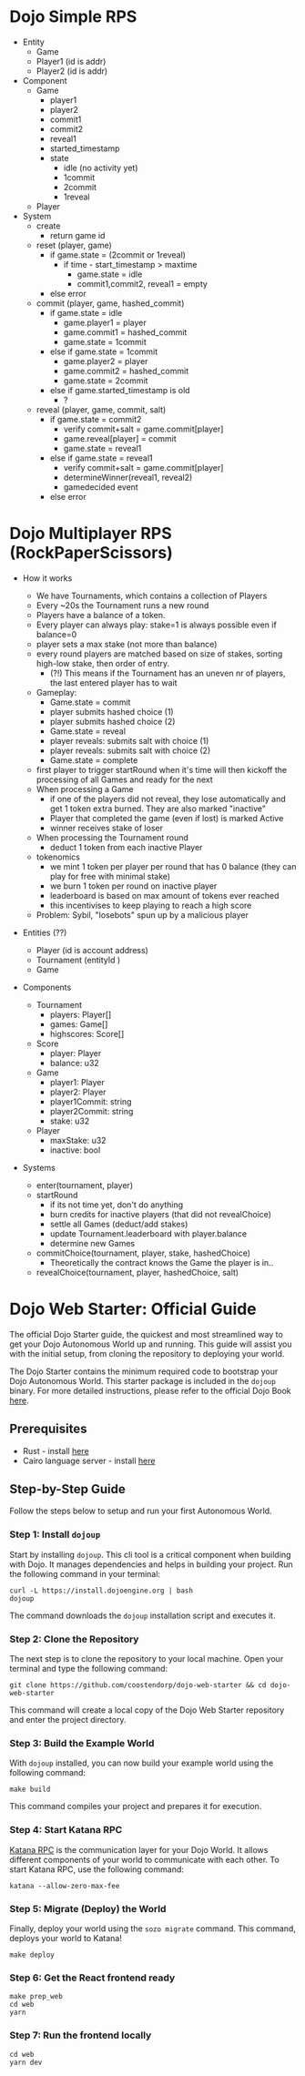 # Dojo Simple RPS
- Entity
  - Game
  - Player1 (id is addr)
  - Player2 (id is addr)
- Component
  - Game
    - player1
    - player2
    - commit1
    - commit2
    - reveal1
    - started_timestamp
    - state
      - idle (no activity yet)
      - 1commit
      - 2commit
      - 1reveal
  - Player
- System
  - create
    - return game id
  - reset (player, game)
    - if game.state = (2commit or 1reveal)
      - if time - start_timestamp > maxtime
        - game.state = idle
        - commit1,commit2, reveal1 = empty
    - else error
  - commit (player, game, hashed_commit)
    - if game.state = idle
      - game.player1 = player
      - game.commit1 = hashed_commit
      - game.state = 1commit
    - else if game.state = 1commit
      - game.player2 = player
      - game.commit2 = hashed_commit
      - game.state = 2commit
    - else if game.started_timestamp is old
      - ?
  - reveal (player, game, commit, salt)
    - if game.state = commit2
      - verify commit+salt = game.commit[player]
      - game.reveal[player] = commit
      - game.state = reveal1
    - else if game.state = reveal1
      - verify commit+salt = game.commit[player]
      - determineWinner(reveal1, reveal2)
      - gamedecided event
    - else error


# Dojo Multiplayer RPS (RockPaperScissors)


- How it works
  - We have Tournaments, which contains a collection of Players
  - Every ~20s the Tournament runs a new round
  - Players have a balance of a token. 
  - Every player can always play: stake=1 is always possible even if balance=0
  - player sets a max stake (not more than balance)
  - every round players are matched based on size of stakes, sorting high-low stake, then order of entry. 
    - (?!) This means if the Tournament has an uneven nr of players, the last entered player has to wait 
  - Gameplay:
    - Game.state = commit
    - player submits hashed choice (1)
    - player submits hashed choice (2)
    - Game.state = reveal
    - player reveals: submits salt with choice (1)
    - player reveals: submits salt with choice (2)
    - Game.state = complete
  - first player to trigger startRound when it's time will then kickoff the processing of all Games and ready for the next
  - When processing a Game
    - if one of the players did not reveal, they lose automatically and get 1 token extra burned. They are also marked "inactive"
    - Player that completed the game (even if lost) is marked Active
    - winner receives stake of loser
  - When processing the Tournament round
    - deduct 1 token from each inactive Player
  - tokenomics
    - we mint 1 token per player per round that has 0 balance (they can play for free with minimal stake)
    - we burn 1 token per round on inactive player
    - leaderboard is based on max amount of tokens ever reached
    - this incentivises to keep playing to reach a high score
  - Problem: Sybil, "losebots" spun up by a malicious player




- Entities (??)
  - Player (id is account address)
  - Tournament (entityId )
  - Game
- Components
  - Tournament
    - players: Player[]
    - games: Game[]
    - highscores: Score[]
  - Score
    - player: Player
    - balance: u32
  - Game
    - player1: Player
    - player2: Player
    - player1Commit: string
    - player2Commit: string
    - stake: u32
  - Player
    - maxStake: u32
    - inactive: bool
- Systems
  - enter(tournament, player)
  - startRound
    - if its not time yet, don't do anything
    - burn credits for inactive players (that did not revealChoice)
    - settle all Games (deduct/add stakes)
    - update Tournament.leaderboard with player.balance
    - determine new Games
  - commitChoice(tournament, player, stake, hashedChoice)
    - Theoretically the contract knows the Game the player is in..
  - revealChoice(tournament, player, hashedChoice, salt)





# Dojo Web Starter: Official Guide

The official Dojo Starter guide, the quickest and most streamlined way to get your Dojo Autonomous World up and running. This guide will assist you with the initial setup, from cloning the repository to deploying your world.

The Dojo Starter contains the minimum required code to bootstrap your Dojo Autonomous World. This starter package is included in the `dojoup` binary. For more detailed instructions, please refer to the official Dojo Book [here](https://book.dojoengine.org/getting-started/installation.html).

## Prerequisites

-   Rust - install [here](https://www.rust-lang.org/tools/install)
-   Cairo language server - install [here](https://book.dojoengine.org/development/setup.html#3-setup-cairo-vscode-extension)

## Step-by-Step Guide

Follow the steps below to setup and run your first Autonomous World.

### Step 1: Install `dojoup`

Start by installing `dojoup`. This cli tool is a critical component when building with Dojo. It manages dependencies and helps in building your project. Run the following command in your terminal:

```console
curl -L https://install.dojoengine.org | bash
dojoup
```

The command downloads the `dojoup` installation script and executes it.

### Step 2: Clone the Repository

The next step is to clone the repository to your local machine. Open your terminal and type the following command:

```console
git clone https://github.com/coostendorp/dojo-web-starter && cd dojo-web-starter
```

This command will create a local copy of the Dojo Web Starter repository and enter the project directory.


### Step 3: Build the Example World

With `dojoup` installed, you can now build your example world using the following command:

```console
make build
```

This command compiles your project and prepares it for execution.

### Step 4: Start Katana RPC

[Katana RPC](https://book.dojoengine.org/framework/katana/overview.html) is the communication layer for your Dojo World. It allows different components of your world to communicate with each other. To start Katana RPC, use the following command:

```console
katana --allow-zero-max-fee
```

### Step 5: Migrate (Deploy) the World

Finally, deploy your world using the `sozo migrate` command. This command, deploys your world to Katana!

```console
make deploy
```

### Step 6: Get the React frontend ready

```console
make prep_web
cd web
yarn
```


### Step 7: Run the frontend locally

```console
cd web
yarn dev
```

